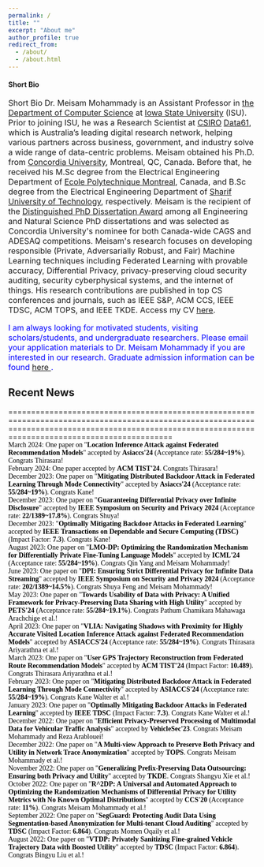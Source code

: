 ```yaml
---
permalink: /
title: ""
excerpt: "About me"
author_profile: true
redirect_from: 
  - /about/
  - /about.html
---
```

<h4 class="desktop-title">Short Bio</h4>
<p style="font-size: 16px;"><span class="mobile-title">Short Bio</span> Dr. Meisam Mohammady is an Assistant Professor in <a href="https://www.cs.iastate.edu">the Department of Computer Science</a> at <a href="https://www.iastate.edu">Iowa State University</a> (ISU). Prior to joining ISU, he was a Research Scientist at <a href="https://www.csiro.au/en/">CSIRO</a> <a href="https://data61.csiro.au/">Data61</a>, which is Australia’s leading digital research network, helping various partners across business, government, and industry solve a wide range of data-centric problems. Meisam obtained his Ph.D. from <a href="https://www.concordia.ca/ginacody/info-systems-eng.html">Concordia University</a>, Montreal, QC, Canada. Before that, he received his M.Sc degree from the Electrical Engineering Department of <a href="https://polymtl.ca/ge">Ecole Polytechnique Montreal</a>, Canada, and B.Sc degree from the Electrical Engineering Department of <a href="https://www.ee.sharif.edu/en/">Sharif University of Technology</a>, respectively. Meisam is the recipient of the <a href="https://github.com/meisamcs/meisamcs.github.io/blob/master/Certificate.PNG">Distinguished PhD Dissertation Award</a> among all Engineering and Natural Science PhD dissertations and was selected as Concordia University's nominee for both Canada-wide CAGS and ADESAQ competitions. Meisam's research focuses on developing responsible (Private, Adversarially Robust, and Fair) Machine Learning techniques including Federated Learning with provable accuracy, Differential Privacy, privacy-preserving cloud security auditing, security cyberphysical systems, and the internet of things. His research contributions are published in top CS conferences and journals, such as IEEE S&P, ACM CCS, IEEE TDSC, ACM TOPS, and IEEE TKDE. Access my CV <a href="_pages/CVe.pdf" target="_blank">here</a>.</p>

<p style="font-size: 16px; color: #0000FF;"> I am always looking for motivated students, visiting scholars/students, and undergraduate researchers. Please email your application materials to Dr. Meisam Mohammady if you are interested in our research. Graduate admission information can be found <a href="https://www.cs.iastate.edu/computer-science-graduate-admissions"> here </a>.</p>


  
<h2>Recent News</h2>
======================================================================================================================================================================================================
<ul class="blog-title-list" style="background: transparent; padding: 3em; font-family: 'Times New Roman', Times, serif; list-style: none; margin: 0; padding: 0;">
  <li style="color: black; text-decoration: none;"><span>March 2024:</span> One paper on "<strong>Location Inference Attack against Federated Recommendation Models</strong>" accepted by <strong>Asiaccs'24</strong> (Acceptance rate: <strong>55/284~19%</strong>). Congrats Thirasara!</li>
  <li style="color: black; text-decoration: none;"><span>February 2024:</span> One paper accepted by <strong>ACM TIST'24</strong>. Congrats Thirasara!</li>
  <li style="color: black; text-decoration: none;"><span>December 2023:</span> One paper on "<strong>Mitigating Distributed Backdoor Attack in Federated Learning Through Mode Connectivity</strong>" accepted by <strong>Asiaccs'24</strong> (Acceptance rate: <strong>55/284~19%</strong>). Congrats Kane!</li>
  <li style="color: black; text-decoration: none;"><span>December 2023:</span> One paper on "<strong>Guaranteeing Differential Privacy over Infinite Disclosure</strong>" accepted by <strong>IEEE Symposium on Security and Privacy 2024</strong> (Acceptance rate: <strong>22/1389~17.8%</strong>). Congrats Shuya!</li>
  <li style="color: black; text-decoration: none;"><span>December 2023:</span> "<strong>Optimally Mitigating Backdoor Attacks in Federated Learning</strong>" accepted by <strong>IEEE Transactions on Dependable and Secure Computing (TDSC)</strong> (Impact Factor: <strong>7.3</strong>). Congrats Kane!</li>
  <li style="color: black; text-decoration: none;"><span>August 2023:</span> One paper on "<strong>LMO-DP: Optimizing the Randomization Mechanism for Differentially Private Fine-Tuning Language Models</strong>" accepted by <strong>ICML'24</strong> (Acceptance rate: <strong>55/284~19%</strong>). Congrats Qin Yang and Meisam Mohammady!</li>
  <li style="color: black; text-decoration: none;"><span>June 2023:</span> One paper on "<strong>DPI: Ensuring Strict Differential Privacy for Infinite Data Streaming</strong>" accepted by <strong>IEEE Symposium on Security and Privacy 2024</strong> (Acceptance rate: <strong>202/1389~14.5%</strong>). Congrats Shuya Feng and Meisam Mohammady!</li>
  <li style="color: black; text-decoration: none;"><span>May 2023:</span> One paper on "<strong>Towards Usability of Data with Privacy: A Unified Framework for Privacy-Preserving Data Sharing with High Utility</strong>" accepted by <strong>PETS'24</strong> (Acceptance rate: <strong>55/284~19.1%</strong>). Congrats Pathum Chamikara Mahawaga Arachchige et al.!</li>
  <li style="color: black; text-decoration: none;"><span>April 2023:</span> One paper on "<strong>VLIA: Navigating Shadows with Proximity for Highly Accurate Visited Location Inference Attack against Federated Recommendation Models</strong>" accepted by <strong>ASIACCS'24</strong> (Acceptance rate: <strong>55/284~19%</strong>). Congrats Thirasara Ariyarathna et al.!</li>
  <li style="color: black; text-decoration: none;"><span>March 2023:</span> One paper on "<strong>User GPS Trajectory Reconstruction from Federated Route Recommendation Models</strong>" accepted by <strong>ACM TIST'24</strong> (Impact Factor: <strong>10.489</strong>). Congrats Thirasara Ariyarathna et al.!</li>
  <li style="color: black; text-decoration: none;"><span>February 2023:</span> One paper on "<strong>Mitigating Distributed Backdoor Attack in Federated Learning Through Mode Connectivity</strong>" accepted by <strong>ASIACCS'24</strong> (Acceptance rate: <strong>55/284~19%</strong>). Congrats Kane Walter et al.!</li>
  <li style="color: black; text-decoration: none;"><span>January 2023:</span> One paper on "<strong>Optimally Mitigating Backdoor Attacks in Federated Learning</strong>" accepted by <strong>IEEE TDSC</strong> (Impact Factor: <strong>7.3</strong>). Congrats Kane Walter et al.!</li>
  <li style="color: black; text-decoration: none;"><span>December 2022:</span> One paper on "<strong>Efficient Privacy-Preserved Processing of Multimodal Data for Vehicular Traffic Analysis</strong>" accepted by <strong>VehicleSec'23</strong>. Congrats Meisam Mohammady and Reza Arablouei!</li>
  <li style="color: black; text-decoration: none;"><span>December 2022:</span> One paper on "<strong>A Multi-view Approach to Preserve Both Privacy and Utility in Network Trace Anonymization</strong>" accepted by <strong>TOPS</strong>. Congrats Meisam Mohammady et al.!</li>
  <li style="color: black; text-decoration: none;"><span>November 2022:</span> One paper on "<strong>Generalizing Prefix-Preserving Data Outsourcing: Ensuring both Privacy and Utility</strong>" accepted by <strong>TKDE</strong>. Congrats Shangyu Xie et al.!</li>
  <li style="color: black; text-decoration: none;"><span>October 2022:</span> One paper on "<strong>R^2DP: A Universal and Automated Approach to Optimizing the Randomization Mechanisms of Differential Privacy for Utility Metrics with No Known Optimal Distributions</strong>" accepted by <strong>CCS'20</strong> (Acceptance rate: <strong>11%</strong>). Congrats Meisam Mohammady et al.!</li>
  <li style="color: black; text-decoration: none;"><span>September 2022:</span> One paper on "<strong>SegGuard: Protecting Audit Data Using Segmentation-based Anonymization for Multi-tenant Cloud Auditing</strong>" accepted by <strong>TDSC</strong> (Impact Factor: <strong>6.864</strong>). Congrats Momen Oqaily et al.!</li>
  <li style="color: black; text-decoration: none;"><span>August 2022:</span> One paper on "<strong>VTDP: Privately Sanitizing Fine-grained Vehicle Trajectory Data with Boosted Utility</strong>" accepted by <strong>TDSC</strong> (Impact Factor: <strong>6.864</strong>). Congrats Bingyu Liu et al.!</li>
</ul>
